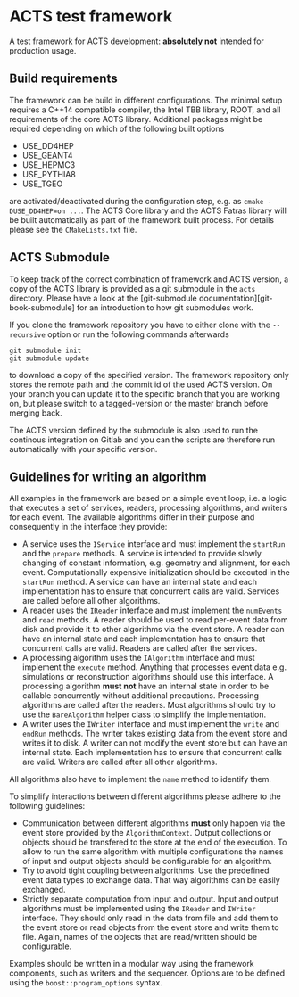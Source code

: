 # ACTS test framework

A test framework for ACTS development: **absolutely not** intended
for production usage.

## Build requirements

The framework can be build in different configurations. The minimal setup
requires a C++14 compatible compiler, the Intel TBB library, ROOT, and all
requirements of the core ACTS library. Additional packages might be required
depending on which of the following built options

*   USE_DD4HEP
*   USE_GEANT4
*   USE_HEPMC3
*   USE_PYTHIA8
*   USE_TGEO

are activated/deactivated during the configuration step, e.g. as `cmake
-DUSE_DD4HEP=on ...`. The ACTS Core library and the ACTS Fatras library will be
built automatically as part of the framework built process. For details please
see the `CMakeLists.txt` file.

## ACTS Submodule

To keep track of the correct combination of framework and ACTS version,
a copy of the ACTS library is provided as a git submodule in the `acts`
directory. Please have a look at the
[git-submodule documentation][git-book-submodule] for an introduction to
how git submodules work.

If you clone the framework repository you have to either clone with the
`--recursive` option or run the following commands afterwards

    git submodule init
    git submodule update

to download a copy of the specified version. The framework repository
only stores the remote path and the commit id of the used ACTS version.
On your branch you can update it to the specific branch that you are
working on, but please switch to a tagged-version or the master branch
before merging back.

The ACTS version defined by the submodule is also used to run the
continous integration on Gitlab and you can the scripts are therefore
run automatically with your specific version.

## Guidelines for writing an algorithm

All examples in the framework are based on a simple event loop, i.e. a logic
that executes a set of services, readers, processing algorithms, and writers for
each event. The available algorithms differ in their purpose and consequently
in the interface they provide:

*   A service uses the `IService` interface and must implement the `startRun`
    and the `prepare` methods. A service is intended to provide slowly changing
    of constant information, e.g. geometry and alignment, for each event.
    Computationally expensive initialization should be executed in the
    `startRun` method. A service can have an internal state and each
    implementation has to ensure that concurrent calls are valid. Services are
    called before all other algorithms.
*   A reader uses the `IReader` interface and must implement the `numEvents`
    and `read` methods. A reader should be used to read per-event data from
    disk and provide it to other algorithms via the event store. A reader
    can have an internal state and each implementation has to ensure that
    concurrent calls are valid. Readers are called after the services.
*   A processing algorithm uses the `IAlgorithm` interface and must implement
    the `execute` method. Anything that processes event data e.g. simulations
    or reconstruction algorithms should use this interface. A processing
    algorithm **must not** have an internal state in order to be callable
    concurrently without additional precautions. Processing algorithms are
    called after the readers. Most algorithms should try to use the
    `BareAlgorithm` helper class to simplify the implementation.
*   A writer uses the `IWriter` interface and must implement the `write` and
    `endRun` methods. The writer takes existing data from the event store
    and writes it to disk. A writer can not modify the event store but can
    have an internal state. Each implementation has to ensure that
    concurrent calls are valid. Writers are called after all other algorithms.

All algorithms also have to implement the `name` method to identify them.

To simplify interactions between different algorithms please adhere to
the following guidelines:

*   Communication between different algorithms **must** only happen via the
    event store provided by the `AlgorithmContext`. Output collections or
    objects should be transfered to the store at the end of the execution.
    To allow to run the same algorithm with multiple configurations the names of
    input and output objects should be configurable for an algorithm.
*   Try to avoid tight coupling between algorithms. Use the predefined event
    data types to exchange data. That way algorithms can be easily exchanged.
*   Strictly separate computation from input and output. Input and output
    algorithms must be implemented using the `IReader` and `IWriter` interface.
    They should only read in the data from file and add them to the event store
    or read objects from the event store and write them to file. Again,
    names of the objects that are read/written should be configurable.

Examples should be written in a modular way using the framework components,
such as writers and the sequencer. Options are to be defined using the
`boost::program_options` syntax.


[git-book-submodules]: https://git-scm.com/book/en/v2/Git-Tools-Submodules
